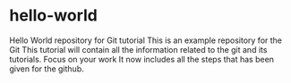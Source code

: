# hello-world
Hello World repository for Git tutorial
This is an example repository for the Git 
This tutorial will contain all the information related to the git and its tutorials.
Focus on your work
It now includes all the steps that has been given for the github.
